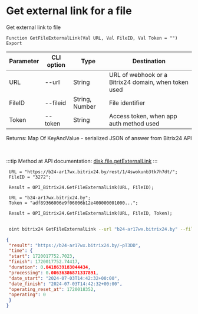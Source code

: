 ﻿---
sidebar_position: 5
---

# Get external link for a file
 Get external link to file



`Function GetFileExternalLink(Val URL, Val FileID, Val Token = "") Export`

 | Parameter | CLI option | Type | Destination |
 |-|-|-|-|
 | URL | --url | String | URL of webhook or a Bitrix24 domain, when token used |
 | FileID | --fileid | String, Number | File identifier |
 | Token | --token | String | Access token, when app auth method used |

 
 Returns: Map Of KeyAndValue - serialized JSON of answer from Bitrix24 API

<br/>

:::tip
Method at API documentation: [disk.file.getExternalLink](https://dev.1c-bitrix.ru/rest_help/disk/file/disk_file_getexternallink.php)
:::
<br/>


```bsl title="Code example"
 URL = "https://b24-ar17wx.bitrix24.by/rest/1/4swokunb3tk7h7dt/";
 FileID = "3272";
 
 Result = OPI_Bitrix24.GetFileExternalLink(URL, FileID);
 
 URL = "b24-ar17wx.bitrix24.by";
 Token = "adf89366006e9f06006b12e400000001000...";
 
 Result = OPI_Bitrix24.GetFileExternalLink(URL, FileID, Token);
```
	


```sh title="CLI command example"
 
 oint bitrix24 GetFileExternalLink --url "b24-ar17wx.bitrix24.by" --fileid "2484" --token "56898d66006e9f06006b12e400000001000..."

```

```json title="Result"
{
 "result": "https://b24-ar17wx.bitrix24.by/~pT3DD",
 "time": {
 "start": 1720017752.7023,
 "finish": 1720017752.74417,
 "duration": 0.0418639183044434,
 "processing": 0.00636386871337891,
 "date_start": "2024-07-03T14:42:32+00:00",
 "date_finish": "2024-07-03T14:42:32+00:00",
 "operating_reset_at": 1720018352,
 "operating": 0
 }
}
```

